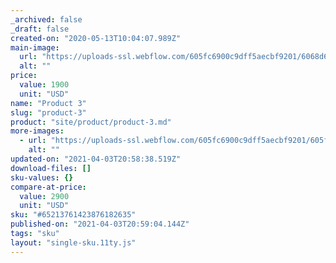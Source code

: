```yaml
---
_archived: false
_draft: false
created-on: "2020-05-13T10:04:07.989Z"
main-image:
  url: "https://uploads-ssl.webflow.com/605fc6900c9dff5aecbf9201/6068d6fbfb08b44fc770a032_Rectangle%20125.jpg"
  alt: ""
price:
  value: 1900
  unit: "USD"
name: "Product 3"
slug: "product-3"
product: "site/product/product-3.md"
more-images:
  - url: "https://uploads-ssl.webflow.com/605fc6900c9dff5aecbf9201/605fc6900c9dff3254bf92cb_pack9.jpg"
    alt: ""
updated-on: "2021-04-03T20:58:38.519Z"
download-files: []
sku-values: {}
compare-at-price:
  value: 2900
  unit: "USD"
sku: "#65213761423876182635"
published-on: "2021-04-03T20:59:04.144Z"
tags: "sku"
layout: "single-sku.11ty.js"
---
```



